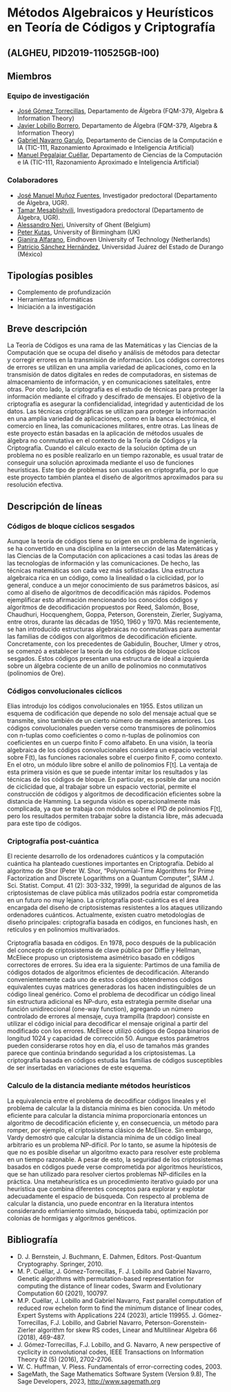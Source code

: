 # Métodos Algebraicos y Heurísticos en Teoría de Códigos y Criptografía 
## (ALGHEU, PID2019-110525GB-I00)


## Miembros

### Equipo de investigación


- [José Gómez Torrecillas](https://scholar.google.es/citations?user=JLAmmfcAAAAJ&hl=es), Departamento de Álgebra (FQM-379, Algebra & Information Theory)
- [Javier Lobillo Borrero](https://scholar.google.es/citations?user=1tl1rJgAAAAJ&hl=es), Departamento de Álgebra (FQM-379, Algebra & Information Theory)
- [Gabriel Navarro Garulo](https://scholar.google.es/citations?user=XcePyDEAAAAJ&hl=es), Departamento de Ciencias de la Computación e IA (TIC-111, Razonamiento Aproximado e Inteligencia Artificial)
- [Manuel Pegalajar Cuéllar](https://scholar.google.es/citations?user=GN4K2gkAAAAJ&hl=es), Departamento de Ciencias de la Computación e IA (TIC-111, Razonamiento Aproximado e Inteligencia Artificial)

### Colaboradores

- [José Manuel Muñoz Fuentes](https://www.ugr.es/personal/jose-manuel-munoz-fuentes), Investigador predoctoral (Departamento de Álgebra, UGR). 
- [Tamar Mesablishvili](https://directorio.ugr.es/static/PersonalUGR/*/show/f49a670a02b38e68a7e192fe1aa0cec1), Investigadora predoctoral (Departamento de Álgebra, UGR).
- [Alessandro Neri](https://scholar.google.com/citations?user=d2osIFUAAAAJ&hl=en), University of Ghent (Belgium)
- [Peter Kutas](https://scholar.google.com/citations?user=VoIiJSQAAAAJ&hl=en), University of Birmingham (UK)
- [Gianira Alfarano](https://scholar.google.com/citations?user=Kib5M0YAAAAJ&hl=en), Eindhoven University of Technology (Netherlands)
- [Patricio Sánchez Hernández](https://scholar.google.com/citations?user=wTx5ojYAAAAJ&hl=en), Universidad Juárez del Estado de Durango (México)


## Tipologías posibles


- Complemento de profundización 
- Herramientas informáticas
- Iniciación a la investigación

## Breve descripción 

La Teoría de Códigos es una rama de las Matemáticas y las Ciencias de la Computación que se ocupa del diseño y análisis de métodos para detectar y corregir errores en la transmisión de información. Los códigos correctores de errores se utilizan en una amplia variedad de aplicaciones, como en la transmisión de datos digitales en redes de computadoras, en sistemas de almacenamiento de información, y en comunicaciones satelitales, entre otras. Por otro lado, la criptografía es el estudio de técnicas para proteger la información mediante el cifrado y descifrado de mensajes. El objetivo de la criptografía es asegurar la confidencialidad, integridad y autenticidad de los datos. Las técnicas criptográficas se utilizan para proteger la información en una amplia variedad de aplicaciones, como en la banca electrónica, el comercio en línea, las comunicaciones militares, entre otras. Las líneas de este proyecto están basadas en la aplicación de métodos usuales de álgebra no conmutativa en el contexto de la Teoría de Códigos y la Criptografía. Cuando el cálculo exacto de la solución óptima de un problema no es posible realizarlo en un tiempo razonable, es usual tratar de conseguir una solución aproximada mediante el uso de funciones heurísticas. Este tipo de problemas son usuales en criptografía, por lo que este proyecto también plantea el diseño de algoritmos aproximados para su resolución efectiva.


## Descripción de líneas 


### Códigos de bloque cíclicos sesgados

Aunque la teoría de códigos tiene su origen en un problema de ingeniería, se ha convertido en una disciplina en la intersección de las Matemáticas y las Ciencias de la Computación con aplicaciones a casi todas las áreas de las tecnologías de información y las comunicaciones. De hecho, las técnicas matemáticas son cada vez más sofisticadas. Una estructura algebraica rica en un código, como la linealidad o la ciclicidad, por lo general, conduce a un mejor conocimiento de sus parámetros básicos, así como al diseño de algoritmos de decodificación más rápidos. Podemos ejemplificar esto
afirmación mencionando los conocidos códigos y algoritmos de decodificación propuestos por Reed,
Salomón, Bose, Chaudhuri, Hocquenghem, Goppa, Peterson, Gorenstein, Zierler, Sugiyama, entre otros, durante las décadas de 1950, 1960 y 1970. Más recientemente, se han introducido estructuras algebraicas no conmutativas para aumentar las familias de códigos con algoritmos de decodificación eficiente. Concretamente, con los precedentes de Gabidulin, Boucher, Ulmer y otros, se comenzó a establecer la teoría de los códigos de bloque cíclicos sesgados. Estos códigos presentan una estructura de ideal a izquierda sobre un álgebra cociente de un anillo de polinomios no conmutativos (polinomios de Ore).


### Códigos convolucionales cíclicos

Elias introdujo los códigos convolucionales en 1955. Estos utilizan un esquema de codificación que depende no solo del mensaje actual que se transmite, sino también de un cierto número de mensajes anteriores. Los códigos convolucionales pueden verse como transmisores de polinomios con n-tuplas como coeficientes o como n-tuplas de polinomios con coeficientes en un cuerpo finito F como alfabeto. En una visión,  la teoría algebraica de los códigos convolucionales considera un espacio vectorial sobre F(t), las funciones racionales sobre el cuerpo finito F, como contexto. En el otro, un módulo libre sobre el anillo de polinomios F[t]. La ventaja de esta primera visión es que se puede intentar imitar los resultados y las técnicas de los códigos de bloque. En particular, es posible dar una noción de ciclicidad que, al trabajar sobre un espacio vectorial, permite el construcción de códigos y algoritmos de decodificación eficientes sobre la distancia de Hamming. La segunda visión es operacionalmente más complicada, ya que se trabaja con módulos sobre el PID de polinomios F[t], pero los resultados permiten trabajar sobre la distancia libre, más adecuada para este tipo de códigos.


### Criptografía post-cuántica

El reciente desarrollo de los ordenadores cuánticos y la computación cuántica ha planteado cuestiones importantes en Criptografía. Debido al algoritmo de Shor (Peter W. Shor, “Polynomial-Time Algorithms for Prime Factorization and Discrete Logarithms on a Quantum Computer”, SIAM J. Sci. Statist. Comput. 41 (2): 303-332, 1999), la seguridad de algunos de las criptosistemas de clave pública más utilizados podría estar comprometida en un futuro no muy lejano. La criptografía post-cuántica es el área encargada del diseño de criptosistemas resistentes a los ataques utilizando ordenadores cuánticos.
Actualmente, existen cuatro metodologías de diseño principales: criptografía basada en códigos, en funciones hash, en retículos y en polinomios multivariados.

Criptografía basada en códigos. En 1978, poco después de la publicación del concepto de criptosistema de clave pública por Diffie y Hellman, McEliece propuso un criptosistema asimétrico basado en códigos correctores de errores. Su idea era la siguiente: Partimos de una familia de códigos dotados de algoritmos eficientes de decodificación. Alterando convenientemente cada uno de estos códigos obtendremos códigos equivalentes cuyas matrices generadoras los hacen indistinguibles de un código lineal genérico. Como el problema de decodificar un código lineal sin estructura adicional es NP-duro, esta estrategia permite diseñar una función unidireccional (one-way function), agregando un número controlado de errores al mensaje, cuya trampilla (trapdoor) consiste en utilizar el código inicial para decodificar el mensaje original a partir del modificado con los errores. McEliece utilizó códigos de Goppa binarios de longitud 1024 y capacidad de corrección 50. Aunque estos parámetros pueden considerarse rotos hoy en día, el uso de tamaños más grandes parece que continúa brindando seguridad a los criptosistemas. La criptografía basada en códigos estudia las familias de códigos susceptibles de ser insertadas en variaciones de este esquema.

### Calculo de la distancia mediante métodos heurísticos

La equivalencia entre el problema de decodificar códigos lineales y el problema de calcular la
la distancia mínima es bien conocida. Un método eficiente para calcular la distancia mínima proporcionaría entonces un algoritmo de decodificación eficiente y, en consecuencia, un método
para romper, por ejemplo, el criptosistema clásico de McEliece. Sin embargo, Vardy demostró que calcular la distancia mínima de un código lineal arbitrario es un problema NP-difícil. 
Por lo tanto, se asume la hipótesis de que no es posible diseñar un algoritmo exacto para resolver este problema en un tiempo razonable. A pesar de esto, la seguridad de los criptosistemas basados en códigos puede verse comprometida por algoritmos heurísticos, que se han utilizado para resolver ciertos problemas NP-difíciles en la práctica. Una metaheurística es un procedimiento iterativo guiado por una heurística que combina diferentes conceptos para explorar y explotar adecuadamente el espacio de búsqueda. Con respecto al problema de calcular la distancia, uno puede encontrar en la literatura intentos considerando enfriamiento simulado, búsqueda tabú, optimización por colonias de hormigas y algoritmos genéticos.


## Bibliografía

- D. J. Bernstein, J. Buchmann, E. Dahmen, Editors. Post-Quantum Cryptography. Springer, 2010.
- M. P. Cuéllar, J. Gómez-Torrecillas, F. J. Lobillo and Gabriel Navarro, Genetic algorithms with permutation-based representation for computing the distance of linear codes, Swarm and Evolutionary Computation 60 (2021), 100797.
- M.P. Cuéllar, J. Lobillo and Gabriel Navarro, Fast parallel computation of reduced row echelon form to find the minimum distance of linear codes, Expert Systems with Applications 224 (2023), article 119955.
J. Gómez-Torrecillas, F.J. Lobillo, and Gabriel Navarro, Peterson-Gorenstein-Zierler algorithm for skew RS codes, Linear and Multilinear Algebra 66 (2018), 469-487.
- J. Gómez-Torrecillas, F.J. Lobillo, and G. Navarro, A new perspective of cyclicity in convolutional codes, IEEE Transactions on Information Theory 62 (5) (2016), 2702-2706.
- W. C. Huffman, V. Pless. Fundamentals of error-correcting codes, 2003. 
- SageMath, the Sage Mathematics Software System (Version 9.8), The Sage Developers, 2023, http://www.sagemath.org 
